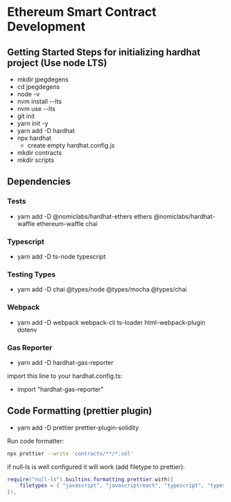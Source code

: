 # Ethereum Smart Contract Development

## Getting Started Steps for initializing hardhat project (Use node LTS)

- mkdir jpegdegens
- cd jpegdegens
- node -v
- nvm install --lts
- nvm use --lts
- git init
- yarn init -y
- yarn add -D hardhat
- npx hardhat
  - create empty hardhat.config.js
- mkdir contracts
- mkdir scripts

## Dependencies

### Tests

- yarn add -D @nomiclabs/hardhat-ethers ethers @nomiclabs/hardhat-waffle ethereum-waffle chai

### Typescript

- yarn add -D ts-node typescript

### Testing Types

- yarn add -D chai @types/node @types/mocha @types/chai

### Webpack

- yarn add -D webpack webpack-cli ts-loader html-webpack-plugin dotenv

### Gas Reporter

- yarn add -D hardhat-gas-reporter

import this line to your hardhat.config.ts:

- import "hardhat-gas-reporter"

## Code Formatting (prettier plugin)

- yarn add -D prettier prettier-plugin-solidity

Run code formatter:

```bash
npx prettier --write 'contracts/**/*.sol'
```

if null-ls is well configured it will work (add filetype to prettier):

```lua
require("null-ls").builtins.formatting.prettier.with({
    filetypes = { "javascript", "javascriptreact", "typescript", "typescriptreact", "vue", "css", "scss", "less", "html", "json", "jsonc", "yaml", "markdown", "markdown.mdx", "graphql", "handlebars", "solidity" },
}),
```
